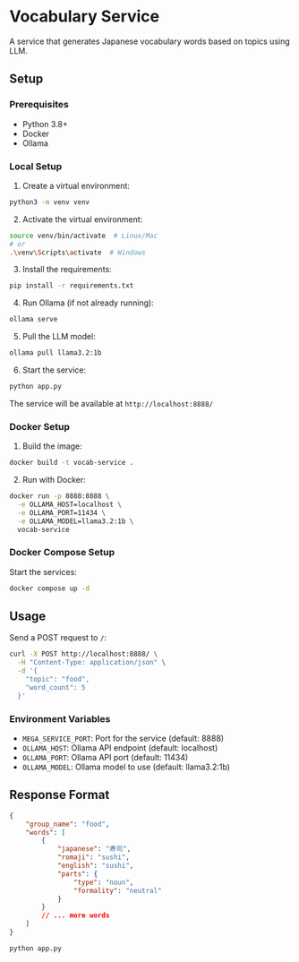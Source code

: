 # Vocabulary Service

A service that generates Japanese vocabulary words based on topics using LLM.

## Setup

### Prerequisites
- Python 3.8+
- Docker
- Ollama

### Local Setup

1. Create a virtual environment:
```bash
python3 -m venv venv
```

2. Activate the virtual environment:
```bash
source venv/bin/activate  # Linux/Mac
# or
.\venv\Scripts\activate  # Windows
```

3. Install the requirements:
```bash
pip install -r requirements.txt
```

4. Run Ollama (if not already running):
```bash
ollama serve
```

5. Pull the LLM model:
```bash
ollama pull llama3.2:1b
```

6. Start the service:
```bash
python app.py
```

The service will be available at `http://localhost:8888/`

### Docker Setup

1. Build the image:
```bash
docker build -t vocab-service .
```

2. Run with Docker:
```bash
docker run -p 8888:8888 \
  -e OLLAMA_HOST=localhost \
  -e OLLAMA_PORT=11434 \
  -e OLLAMA_MODEL=llama3.2:1b \
  vocab-service
```

### Docker Compose Setup

Start the services:
```bash
docker compose up -d
```

## Usage

Send a POST request to `/`:

```bash
curl -X POST http://localhost:8888/ \
  -H "Content-Type: application/json" \
  -d '{
    "topic": "food",
    "word_count": 5
  }'
```

### Environment Variables

- `MEGA_SERVICE_PORT`: Port for the service (default: 8888)
- `OLLAMA_HOST`: Ollama API endpoint (default: localhost)
- `OLLAMA_PORT`: Ollama API port (default: 11434)
- `OLLAMA_MODEL`: Ollama model to use (default: llama3.2:1b)

## Response Format

```json
{
    "group_name": "food",
    "words": [
        {
            "japanese": "寿司",
            "romaji": "sushi",
            "english": "sushi",
            "parts": {
                "type": "noun",
                "formality": "neutral"
            }
        }
        // ... more words
    ]
}
```


```bash
python app.py
```